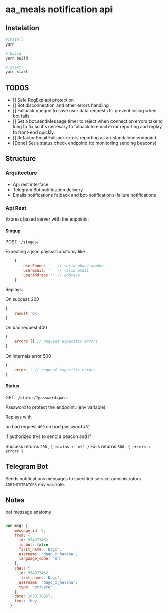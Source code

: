 # aa_meals notification api

## Instalation
```bash
#install 
yarn 

# build
yarn build

# start
yarn start

```

## TODOS
- [] Safe RegExp api protection
- [] Bot disconnection and other errors handling
- [] Fallback queque to save user data requests to prevent losing  when bot fails
- [] Set a bot.sendMessage timer to reject when connection errors take to long to fix,so it's necesary to falback to email error reporting and replay to front-end quickly.
- [] Refactor Email Falback errors reporting as an standalone endpoind.
- [Done] Set a status check endpoind (to monitoring sending beacons)
## Structure
### Arquitecture
-   Api rest interface
-   Telegram Bot notification delivery
-   Emails notifications falback and bot-notifications-failure notifications

### Api Rest
Express based server with the enpoints: 

#### Singup

POST : `/singup/` 


Expecting a json payload anatomy like
```js
    {
        userPhone:''   // valid phone number
        userEmail:''   // valid email
        userAddress:'' // address 
    }
```

Replays:

On success 200 
```js
{
    result:'OK'
}
```

On bad request 400 
```js
{
    errors:[] // request especific errors
}
```

On internals error 500 
```js
{
    error:'' // request especific errors
}
```


#### Status

GET : `/status/?password=pass`

Password to protect the endpoint. (env variable)

Replays with 

on bad request `400`
on bad password `401`

if authorized trys to send a beacon
and if 

Success returns `200` , `{ status : 'ok' }`
Fails returns `500` , `{ errors : errors }`



## Telegram Bot

Sends notifications messages to specified service administrators `ADMINISTRATORS` env variable.


## Notes

bot message anatomy
```js

var msg: {
    message_id: 9,
    from: {
      id: 974077462,
      is_bot: false,
      first_name: 'Dago',
      username: 'dago_d_havana',
      language_code: 'en'
    },
    chat: {
      id: 974077462,
      first_name: 'Dago',
      username: 'dago_d_havana',
      type: 'private'
    },
    date: 1630178557,
    text: 'hey'
  }
```